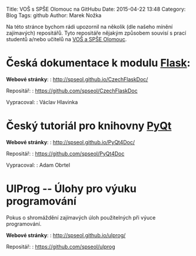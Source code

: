 Title: VOŠ s SPŠE Olomouc na GitHubu
Date: 2015-04-22 13:48
Category: Blog
Tags: github
Author: Marek Nožka


[Flask]: http://flask.pocoo.org/

Na této stránce bychom rádi upozornil na několik (dle našeho mínění zajímavých)
repositářů. Tyto repositáře nějakým způsobem souvisí s prací studentů a/nebo
učitelů na [VOŠ a SPŠE Olomouc](http://www.spseol.cz/).

Česká dokumentace k modulu [Flask][]:
======================================

**Webové stránky**:
: <http://spseol.github.io/CzechFlaskDoc/>

Repositář:
: <https://github.com/spseol/CzechFlaskDoc>

Vypracoval:
: Václav Hlavinka

Český tutoriál pro knihovny [PyQt](https://cs.wikipedia.org/wiki/PyQt)
=========================================================================

**Webové stránky**:
: <http://spseol.github.io/PyQt4Doc/>

Repositář:
: <https://github.com/spseol/PyQt4Doc>

Vypracoval:
: Adam Obrtel 


UlProg -- Úlohy pro výuku programování
==========================================

Pokus o shromáždění zajímavých úloh použitelných při výuce programování.

**Webové stránky**:
: <http://spseol.github.io/ulprog/>

Repositář:
: <https://github.com/spseol/ulprog>
